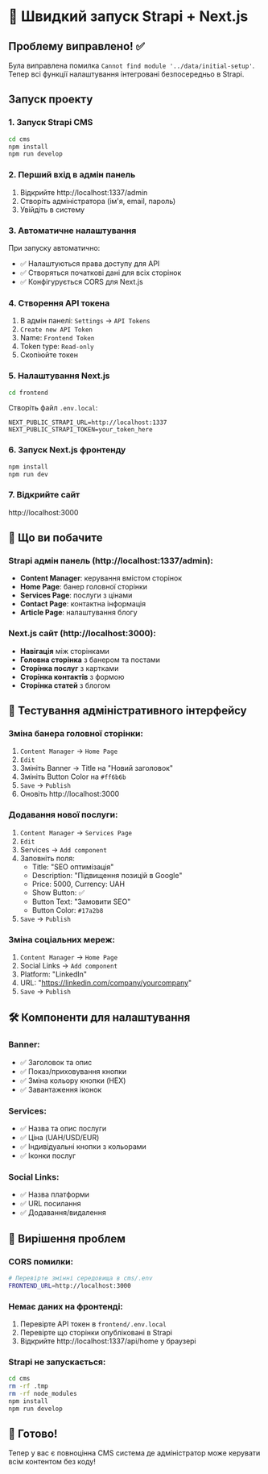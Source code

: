# 🚀 Швидкий запуск Strapi + Next.js

## Проблему виправлено! ✅

Була виправлена помилка `Cannot find module '../data/initial-setup'`. Тепер всі функції налаштування інтегровані безпосередньо в Strapi.

## Запуск проекту

### 1. Запуск Strapi CMS

```bash
cd cms
npm install
npm run develop
```

### 2. Перший вхід в адмін панель

1. Відкрийте http://localhost:1337/admin
2. Створіть адміністратора (ім'я, email, пароль)
3. Увійдіть в систему

### 3. Автоматичне налаштування

При запуску автоматично:

- ✅ Налаштуються права доступу для API
- ✅ Створяться початкові дані для всіх сторінок
- ✅ Конфігурується CORS для Next.js

### 4. Створення API токена

1. В адмін панелі: `Settings` → `API Tokens`
2. `Create new API Token`
3. Name: `Frontend Token`
4. Token type: `Read-only`
5. Скопіюйте токен

### 5. Налаштування Next.js

```bash
cd frontend
```

Створіть файл `.env.local`:

```env
NEXT_PUBLIC_STRAPI_URL=http://localhost:1337
NEXT_PUBLIC_STRAPI_TOKEN=your_token_here
```

### 6. Запуск Next.js фронтенду

```bash
npm install
npm run dev
```

### 7. Відкрийте сайт

http://localhost:3000

## 🎯 Що ви побачите

### Strapi адмін панель (http://localhost:1337/admin):

- **Content Manager**: керування вмістом сторінок
- **Home Page**: банер головної сторінки
- **Services Page**: послуги з цінами
- **Contact Page**: контактна інформація
- **Article Page**: налаштування блогу

### Next.js сайт (http://localhost:3000):

- **Навігація** між сторінками
- **Головна сторінка** з банером та постами
- **Сторінка послуг** з картками
- **Сторінка контактів** з формою
- **Сторінка статей** з блогом

## 🎨 Тестування адміністративного інтерфейсу

### Зміна банера головної сторінки:

1. `Content Manager` → `Home Page`
2. `Edit`
3. Змініть Banner → Title на "Новий заголовок"
4. Змініть Button Color на `#ff6b6b`
5. `Save` → `Publish`
6. Оновіть http://localhost:3000

### Додавання нової послуги:

1. `Content Manager` → `Services Page`
2. `Edit`
3. Services → `Add component`
4. Заповніть поля:
   - Title: "SEO оптимізація"
   - Description: "Підвищення позицій в Google"
   - Price: 5000, Currency: UAH
   - Show Button: ✅
   - Button Text: "Замовити SEO"
   - Button Color: `#17a2b8`
5. `Save` → `Publish`

### Зміна соціальних мереж:

1. `Content Manager` → `Home Page`
2. Social Links → `Add component`
3. Platform: "LinkedIn"
4. URL: "https://linkedin.com/company/yourcompany"
5. `Save` → `Publish`

## 🛠️ Компоненти для налаштування

### Banner:

- ✅ Заголовок та опис
- ✅ Показ/приховування кнопки
- ✅ Зміна кольору кнопки (HEX)
- ✅ Завантаження іконок

### Services:

- ✅ Назва та опис послуги
- ✅ Ціна (UAH/USD/EUR)
- ✅ Індивідуальні кнопки з кольорами
- ✅ Іконки послуг

### Social Links:

- ✅ Назва платформи
- ✅ URL посилання
- ✅ Додавання/видалення

## 🐛 Вирішення проблем

### CORS помилки:

```bash
# Перевірте змінні середовища в cms/.env
FRONTEND_URL=http://localhost:3000
```

### Немає даних на фронтенді:

1. Перевірте API токен в `frontend/.env.local`
2. Перевірте що сторінки опубліковані в Strapi
3. Відкрийте http://localhost:1337/api/home у браузері

### Strapi не запускається:

```bash
cd cms
rm -rf .tmp
rm -rf node_modules
npm install
npm run develop
```

## 🎉 Готово!

Тепер у вас є повноцінна CMS система де адміністратор може керувати всім контентом без коду!
